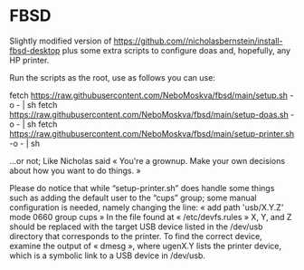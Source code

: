 # FBSD
Slightly modified version of https://github.com//nicholasbernstein/install-fbsd-desktop
plus some extra scripts to configure doas and, hopefully, any HP printer.

Run the scripts as the root, use as follows you can use:

fetch https://raw.githubusercontent.com/NeboMoskva/fbsd/main/setup.sh -o - | sh
fetch https://raw.githubusercontent.com/NeboMoskva/fbsd/main/setup-doas.sh -o - | sh
fetch https://raw.githubusercontent.com/NeboMoskva/fbsd/main/setup-printer.sh -o - | sh

...or not; Like Nicholas said « You're a grownup. Make your own decisions about how you want to do things. »

Please do notice that while “setup-printer.sh” does handle some things such as adding the default user to the “cups” group;
some manual configuration is needed, namely changing the line: 
« add path 'usb/X.Y.Z' mode 0660 group cups »
In the file found at « /etc/devfs.rules »
X, Y, and Z should be replaced with the target USB device listed in the /dev/usb directory that corresponds to the printer.
To find the correct device, examine the output of « dmesg », where ugenX.Y lists the printer device,
which is a symbolic link to a USB device in /dev/usb.
